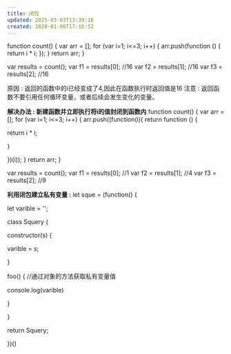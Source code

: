 ```yaml
---
title: 闭包
updated: 2025-03-03T13:39:16
created: 2020-01-06T17:16:52
---
```


function count() {
var arr = \[\];
for (var i=1; i\<=3; i++) {
arr.push(function () {
return i \* i;
});
}
return arr;
}

var results = count();
var f1 = results\[0\]; //16
var f2 = results\[1\]; //16
var f3 = results\[2\]; //16

原因 : 返回的函数中的i已经变成了4,因此在函数执行时返回值是16
注意 : 返回函数不要引用任何循环变量，或者后续会发生变化的变量。

**解决办法 : 新建函数并立即执行将i的值封闭到函数内**
function count() {
var arr = \[\];
for (var i=1; i\<=3; i++) {
arr.push((function(i){
return function () {

return i \* i;

}

})(i));
}
return arr;
}

var results = count();
var f1 = results\[0\]; //1
var f2 = results\[1\]; //4
var f3 = results\[2\]; //9

**利用闭包建立私有变量 :**
let sque = (function() {

let varible = '';

class Squery {

constructor(s) {

varible = s;

}

foo() { //通过对象的方法获取私有变量值

console.log(varible)

}

}

return Squery;

})()

